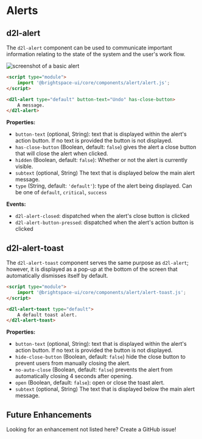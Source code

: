 # Alerts

## d2l-alert

The `d2l-alert` component can be used to communicate important information relating to the state of the system and the user's work flow.

![screenshot of a basic alert](./screenshots/alert.png)

```html
<script type="module">
	import '@brightspace-ui/core/components/alert/alert.js';
</script>

<d2l-alert type="default" button-text="Undo" has-close-button>
	A message.
</d2l-alert>
```

**Properties:**

- `button-text` (optional, String): text that is displayed within the alert's action button. If no text is provided the button is not displayed.
- `has-close-button` (Boolean, default: `false`) gives the alert a close button that will close the alert when clicked.
- `hidden` (Boolean, default: `false`): Whether or not the alert is currently visible.
- `subtext` (optional, String) The text that is displayed below the main alert message.
- `type` (String, default: `'default'`): type of the alert being displayed. Can be one of  `default`, `critical`, `success`

**Events:**
* `d2l-alert-closed`: dispatched when the alert's close button is clicked
* `d2l-alert-button-pressed`: dispatched when the alert's action button is clicked

## d2l-alert-toast

The `d2l-alert-toast` component serves the same purpose as `d2l-alert`; however, it is displayed as
a pop-up at the bottom of the screen that automatically dismisses itself by default.

```html
<script type="module">
	import '@brightspace-ui/core/components/alert/alert-toast.js';
</script>

<d2l-alert-toast type="default">
	A default toast alert.
</d2l-alert-toast>
```

**Properties:**

- `button-text` (optional, String): text that is displayed within the alert's action button. If no text is provided the button is not displayed.
- `hide-close-button` (Boolean, default: `false`) hide the close button to prevent users from manually closing the alert.
- `no-auto-close` (Boolean, default: `false`) prevents the alert from automatically closing 4 seconds after opening.
- `open` (Boolean, default: `false`): open or close the toast alert.
- `subtext` (optional, String) The text that is displayed below the main alert message.

## Future Enhancements

Looking for an enhancement not listed here? Create a GitHub issue!
